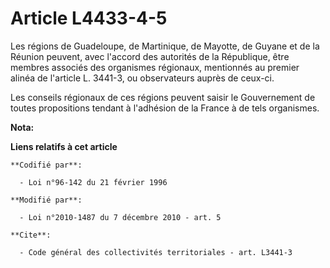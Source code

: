 # Article L4433-4-5

Les régions de Guadeloupe, de Martinique, de Mayotte, de Guyane et de la Réunion peuvent, avec l'accord des autorités de la
République, être membres associés des organismes régionaux, mentionnés au premier alinéa de l'article L. 3441-3, ou
observateurs auprès de ceux-ci. 

Les conseils régionaux de ces régions peuvent saisir le Gouvernement de toutes propositions tendant à l'adhésion de la France
à de tels organismes.

**Nota:**



**Liens relatifs à cet article**

	**Codifié par**:

	  - Loi n°96-142 du 21 février 1996

	**Modifié par**:

	  - Loi n°2010-1487 du 7 décembre 2010 - art. 5

	**Cite**:

	  - Code général des collectivités territoriales - art. L3441-3
